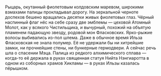 Рыцарь, окутанный фиолетовым колдовским маревом, широкими взмахами палицы прокладывал дорогу. На зеркальной черноте доспехов бешено вращались десятки живых фиолетовых глаз. Чёрный наспинный флаг нёс на себе сразу две эмблемы — цеховой Атомный Молот, как у всякого Чистильщика, и вычурный, похожий на объятую пламенем падающую звезду, родовой мон Фласковских. Ярко-рыжие волосы выбивались из-пол шлема.
Даже в обычное время Ильза Фласковская не знала полумер. Её не удержали бы ни хитрейшие замки, ни прочнейшие стены, ни бункерные гермодвери. А сейчас речь шла о спасении Мэца. Палица из редкого алхимического сплава — когда-то её держала в руках священная статуя Нийта Нэнгиаротта в одном из соборных храмов Хикламы — в руках Ильзы казалась пёрышком.
